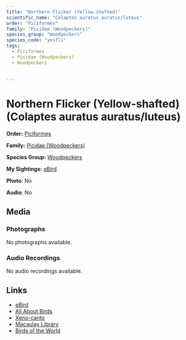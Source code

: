 ```yaml
---
title: "Northern Flicker (Yellow-shafted)"
scientific_name: "Colaptes auratus auratus/luteus"
order: "Piciformes"
family: "Picidae (Woodpeckers)"
species_group: "Woodpeckers"
species_code: "yesfli"
tags: 
  - Piciformes
  - Picidae (Woodpeckers)
  - Woodpeckers
  
  
---
```


# Northern Flicker (Yellow-shafted) (Colaptes auratus auratus/luteus)

**Order:** [Piciformes](/tags/piciformes)

**Family:** [Picidae (Woodpeckers)](/tags/picidae-woodpeckers)

**Species Group:** [Woodpeckers](/tags/woodpeckers)

**My Sightings:** [eBird](https://ebird.org/lifelist?r=world&time=life&spp=yesfli)

**Photo**: No 

**Audio**: No

## Media
### Photographs
No photographs available.

### Audio Recordings
No audio recordings available.

## Links
* [eBird](https://ebird.org/species/yesfli) 
* [All About Birds](https://www.allaboutbirds.org/guide/yesfli) 
* [Xeno-canto](https://www.xeno-canto.org/species/colaptes-auratus-auratus/luteus) 
* [Macaulay Library](https://search.macaulaylibrary.org/catalog?taxonCode=yesfli&sort=rating_rank_desc)
* [Birds of the World](https://birdsoftheworld.org/bow/species/yesfli)
